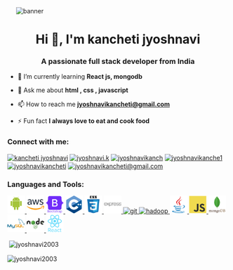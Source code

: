 <img style="margin-left: 20px;" width:1000 alt="banner" src="https://img.freepik.com/free-photo/flat-lay-workstation-with-copy-space-laptop_23-2148430867.jpg?w=1060&t=st=1721297174~exp=1721297774~hmac=159090b8db3fed07e85755849db55d1fe81c795ae63d52a40750e5bde80218f3">
<h1 align="center">Hi 👋, I'm kancheti jyoshnavi</h1>
<h3 align="center">A passionate full stack developer from India</h3>

- 🌱 I’m currently learning **React js, mongodb**

- 💬 Ask me about **html , css , javascript**

- 📫 How to reach me **jyoshnavikancheti@gmail.com**

- ⚡ Fun fact **I always love to eat and cook food**

<h3 align="left">Connect with me:</h3>
<p align="left">
<a href="https://linkedin.com/in/kancheti jyoshnavi" target="blank"><img align="center" src="https://raw.githubusercontent.com/rahuldkjain/github-profile-readme-generator/master/src/images/icons/Social/linked-in-alt.svg" alt="kancheti jyoshnavi" height="30" width="40" /></a>
<a href="https://instagram.com/jyoshnavi.k" target="blank"><img align="center" src="https://raw.githubusercontent.com/rahuldkjain/github-profile-readme-generator/master/src/images/icons/Social/instagram.svg" alt="jyoshnavi.k" height="30" width="40" /></a>
<a href="https://www.codechef.com/users/jyoshnavikanch" target="blank"><img align="center" src="https://cdn.jsdelivr.net/npm/simple-icons@3.1.0/icons/codechef.svg" alt="jyoshnavikanch" height="30" width="40" /></a>
<a href="https://www.hackerrank.com/jyoshnavikanche1" target="blank"><img align="center" src="https://raw.githubusercontent.com/rahuldkjain/github-profile-readme-generator/master/src/images/icons/Social/hackerrank.svg" alt="jyoshnavikanche1" height="30" width="40" /></a>
<a href="https://www.leetcode.com/jyoshnavikancheti" target="blank"><img align="center" src="https://raw.githubusercontent.com/rahuldkjain/github-profile-readme-generator/master/src/images/icons/Social/leet-code.svg" alt="jyoshnavikancheti" height="30" width="40" /></a>
<a href="https://www.hackerearth.com/jyoshnavikancheti@gmail.com" target="blank"><img align="center" src="https://raw.githubusercontent.com/rahuldkjain/github-profile-readme-generator/master/src/images/icons/Social/hackerearth.svg" alt="jyoshnavikancheti@gmail.com" height="30" width="40" /></a>
</p>

<h3 align="left">Languages and Tools:</h3>
<p align="left"> <a href="https://developer.android.com" target="_blank" rel="noreferrer"> <img src="https://raw.githubusercontent.com/devicons/devicon/master/icons/android/android-original-wordmark.svg" alt="android" width="40" height="40"/> </a> <a href="https://aws.amazon.com" target="_blank" rel="noreferrer"> <img src="https://raw.githubusercontent.com/devicons/devicon/master/icons/amazonwebservices/amazonwebservices-original-wordmark.svg" alt="aws" width="40" height="40"/> </a> <a href="https://getbootstrap.com" target="_blank" rel="noreferrer"> <img src="https://raw.githubusercontent.com/devicons/devicon/master/icons/bootstrap/bootstrap-plain-wordmark.svg" alt="bootstrap" width="40" height="40"/> </a> <a href="https://www.w3schools.com/cpp/" target="_blank" rel="noreferrer"> <img src="https://raw.githubusercontent.com/devicons/devicon/master/icons/cplusplus/cplusplus-original.svg" alt="cplusplus" width="40" height="40"/> </a> <a href="https://www.w3schools.com/css/" target="_blank" rel="noreferrer"> <img src="https://raw.githubusercontent.com/devicons/devicon/master/icons/css3/css3-original-wordmark.svg" alt="css3" width="40" height="40"/> </a> <a href="https://expressjs.com" target="_blank" rel="noreferrer"> <img src="https://raw.githubusercontent.com/devicons/devicon/master/icons/express/express-original-wordmark.svg" alt="express" width="40" height="40"/> </a> <a href="https://git-scm.com/" target="_blank" rel="noreferrer"> <img src="https://www.vectorlogo.zone/logos/git-scm/git-scm-icon.svg" alt="git" width="40" height="40"/> </a> <a href="https://hadoop.apache.org/" target="_blank" rel="noreferrer"> <img src="https://www.vectorlogo.zone/logos/apache_hadoop/apache_hadoop-icon.svg" alt="hadoop" width="40" height="40"/> </a> <a href="https://www.java.com" target="_blank" rel="noreferrer"> <img src="https://raw.githubusercontent.com/devicons/devicon/master/icons/java/java-original.svg" alt="java" width="40" height="40"/> </a> <a href="https://developer.mozilla.org/en-US/docs/Web/JavaScript" target="_blank" rel="noreferrer"> <img src="https://raw.githubusercontent.com/devicons/devicon/master/icons/javascript/javascript-original.svg" alt="javascript" width="40" height="40"/> </a> <a href="https://www.mongodb.com/" target="_blank" rel="noreferrer"> <img src="https://raw.githubusercontent.com/devicons/devicon/master/icons/mongodb/mongodb-original-wordmark.svg" alt="mongodb" width="40" height="40"/> </a> <a href="https://www.mysql.com/" target="_blank" rel="noreferrer"> <img src="https://raw.githubusercontent.com/devicons/devicon/master/icons/mysql/mysql-original-wordmark.svg" alt="mysql" width="40" height="40"/> </a> <a href="https://nodejs.org" target="_blank" rel="noreferrer"> <img src="https://raw.githubusercontent.com/devicons/devicon/master/icons/nodejs/nodejs-original-wordmark.svg" alt="nodejs" width="40" height="40"/> </a> <a href="https://reactjs.org/" target="_blank" rel="noreferrer"> <img src="https://raw.githubusercontent.com/devicons/devicon/master/icons/react/react-original-wordmark.svg" alt="react" width="40" height="40"/> </a> </p>

<p>&nbsp;<img align="center" src="https://github-readme-stats.vercel.app/api?username=jyoshnavi2003&show_icons=true&locale=en" alt="jyoshnavi2003" /></p>

<p><img align="center" src="https://github-readme-streak-stats.herokuapp.com/?user=jyoshnavi2003&" alt="jyoshnavi2003" /></p>




